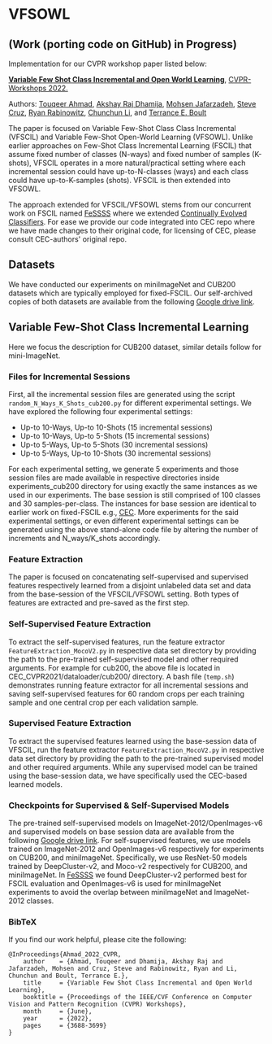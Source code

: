 # VFSOWL

## (Work (porting code on GitHub) in Progress)

Implementation for our CVPR workshop paper listed below:  

**[Variable Few Shot Class Incremental and Open World Learning](https://openaccess.thecvf.com/content/CVPR2022W/CLVision/html/Ahmad_Variable_Few_Shot_Class_Incremental_and_Open_World_Learning_CVPRW_2022_paper.html)**, [CVPR-Workshops 2022.](https://cvpr2022.thecvf.com/)

Authors: [Touqeer Ahmad](https://sites.google.com/site/touqeerahmadsite/Touqeer?authuser=0), [Akshay Raj Dhamija](https://akshay-raj-dhamija.github.io/), [Mohsen Jafarzadeh](http://www.mohsen-jafarzadeh.com/index.php), [Steve Cruz](https://scholar.google.com/citations?user=_zl-yoMAAAAJ&hl=en), [Ryan Rabinowitz](https://scholar.google.com/citations?hl=en&user=w-3eXsMAAAAJ), [Chunchun Li](https://scholar.google.com/citations?user=xPJiRT0AAAAJ&hl=en), and [Terrance E. Boult](https://vast.uccs.edu/~tboult/) 

The paper is focused on Variable Few-Shot Class Class Incremental (VFSCIL) and Variable Few-Shot Open-World Learning (VFSOWL). Unlike earlier approaches on Few-Shot Class Incremental Learning (FSCIL) that assume fixed number of classes (N-ways) and fixed number of samples (K-shots), VFSCIL operates in a more natural/practical setting where each incremental session could have up-to-N-classes (ways) and each class could have up-to-K-samples (shots). VFSCIL is then extended into VFSOWL.

The approach extended for VFSCIL/VFSOWL stems from our concurrent work on FSCIL named [FeSSSS](https://github.com/TouqeerAhmad/FeSSSS) where we extended [Continually Evolved Classifiers](https://github.com/icoz69/CEC-CVPR2021). For ease we provide our code integrated into CEC repo where we have made changes to their original code, for licensing of CEC, please consult CEC-authors' original repo. 


## Datasets
We have conducted our experiments on miniImageNet and CUB200 datasets which are typically employed for fixed-FSCIL. Our self-archived copies of both datasets are available from the following [Google drive link](https://drive.google.com/drive/folders/1aDz6m1CkDsUdnvvHNFWJVks4s6mAUvsE?usp=sharing). 

## Variable Few-Shot Class Incremental Learning
Here we focus the description for CUB200 dataset, similar details follow for mini-ImageNet. 

### Files for Incremental Sessions
First, all the incremental session files are generated using the script ```random_N_Ways_K_Shots_cub200.py``` for different experimental settings. We have explored the following four experimental settings: 

* Up-to 10-Ways, Up-to 10-Shots (15 incremental sessions)
* Up-to 10-Ways, Up-to 5-Shots (15 incremental sessions)
* Up-to 5-Ways, Up-to 5-Shots (30 incremental sessions)
* Up-to 5-Ways, Up-to 10-Shots (30 incremental sessions)

For each experimental setting, we generate 5 experiments and those session files are made available in respective directories inside experiments_cub200 directory for using exactly the same instances as we used in our experiments. The base session is still comprised of 100 classes and 30 samples-per-class. The instances for base session are identical to earlier work on fixed-FSCIL e.g., [CEC](https://github.com/icoz69/CEC-CVPR2021). More experiments for the said experimental settings, or even different experimental settings can be generated using the above stand-alone code file by altering the number of increments and N_ways/K_shots accordingly.       

### Feature Extraction
The paper is focused on concatenating self-supervised and supervised features respectively learned from a disjoint unlabeled data set and data from the base-session of the VFSCIL/VFSOWL setting. Both types of features are extracted and pre-saved as the first step.  

### Self-Supervised Feature Extraction
To extract the self-supervised features, run the feature extractor ```FeatureExtraction_MocoV2.py``` in respective data set directory by providing the path to the pre-trained self-supervised model and other required arguments. For example for cub200, the above file is located in CEC_CVPR2021/dataloader/cub200/ directory. A bash file (```temp.sh```) demonstrates running feature extractor for all incremental sessions and saving self-supervised features for 60 random crops per each training sample and one central crop per each validation sample.   

### Supervised Feature Extraction
To extract the supervised features learned using the base-session data of VFSCIL, run the feature extractor ```FeatureExtraction_MocoV2.py``` in respective data set directory by providing the path to the pre-trained supervised model and other required arguments. While any supervised model can be trained using the base-session data, we have specifically used the CEC-based learned models.

### Checkpoints for Supervised & Self-Supervised Models
The pre-trained self-supervised models on ImageNet-2012/OpenImages-v6 and supervised models on base session data are available from the following [Google drive link](https://drive.google.com/drive/folders/16H2kYIBpNcPCCM7MaT6LjzgEOPv6zY16?usp=sharing). 
For self-supervised features, we use models trained on ImageNet-2012 and OpenImages-v6 respectively for experiments on CUB200, and miniImageNet. Specifically, we use ResNet-50 models trained by DeepCluster-v2, and Moco-v2 respectively for CUB200, and miniImageNet.
In [FeSSSS](https://github.com/TouqeerAhmad/FeSSSS) we found DeepCluster-v2 performed best for FSCIL evaluation and OpenImages-v6 is used for miniImageNet experiments to avoid the overlap between miniImageNet and ImageNet-2012 classes.  

### BibTeX
If you find our work helpful, please cite the following:

```
@InProceedings{Ahmad_2022_CVPR,
    author    = {Ahmad, Touqeer and Dhamija, Akshay Raj and Jafarzadeh, Mohsen and Cruz, Steve and Rabinowitz, Ryan and Li, Chunchun and Boult, Terrance E.},
    title     = {Variable Few Shot Class Incremental and Open World Learning},
    booktitle = {Proceedings of the IEEE/CVF Conference on Computer Vision and Pattern Recognition (CVPR) Workshops},
    month     = {June},
    year      = {2022},
    pages     = {3688-3699}
}
``` 
